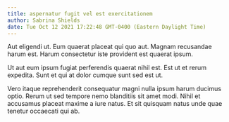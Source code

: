 ```yaml
---
title: aspernatur fugit vel est exercitationem
author: Sabrina Shields
date: Tue Oct 12 2021 17:22:48 GMT-0400 (Eastern Daylight Time)
---
```

Aut eligendi ut. Eum quaerat placeat qui quo aut. Magnam recusandae harum est. Harum consectetur iste provident est quaerat ipsum.

 Ut aut eum ipsum fugiat perferendis quaerat nihil est. Est ut et rerum expedita. Sunt et qui at dolor cumque sunt sed est ut.

 Vero itaque reprehenderit consequatur magni nulla ipsum harum ducimus optio. Rerum ut sed tempore nemo blanditiis sit amet modi. Nihil et accusamus placeat maxime a iure natus. Et sit quisquam natus unde quae tenetur occaecati qui ab.